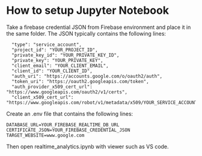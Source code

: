 # How to setup Jupyter Notebook

Take a firebase credential JSON from Firebase environment and place it in the same folder. The JSON typically contains the following lines:

```
  "type": "service_account",
  "project_id": "YOUR_PROJECT_ID",
  "private_key_id": "YOUR_PRIVATE_KEY_ID",
  "private_key": "YOUR_PRIVATE_KEY",
  "client_email": "YOUR_CLIENT_EMAIL",
  "client_id": "YOUR_CLIENT_ID",
  "auth_uri": "https://accounts.google.com/o/oauth2/auth",
  "token_uri": "https://oauth2.googleapis.com/token",
  "auth_provider_x509_cert_url": "https://www.googleapis.com/oauth2/v1/certs",
  "client_x509_cert_url": "https://www.googleapis.com/robot/v1/metadata/x509/YOUR_SERVICE_ACCOUNT_URL"
```

Create an .env file that contains the following lines:

```
DATABASE_URL=YOUR_FIREBASE_REALTIME_DB_URL
CERTIFICATE_JSON=YOUR_FIREBASE_CREDENTIAL_JSON
TARGET_WEBSITE=www.google.com
```

Then open realtime_analytics.ipynb with viewer such as VS code.